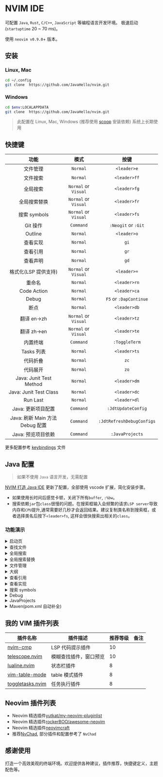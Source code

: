 # NVIM IDE

可配置 `Java`, `Rust`, `C/C++`, `JavaScript` 等编程语言开发环境。 极速启动 (`startuptime` 20 ~ 70 ms)。

使用 `neovim v0.9.0`+ 版本。

## 安装

### Linux, Mac

```sh
cd ~/.config
git clone  https://github.com/JavaHello/nvim.git
```

### Windows

```sh
cd $env:LOCALAPPDATA
git clone  https://github.com/JavaHello/nvim.git
```

> 此配置在 Linux, Mac, Windows (推荐使用 [scoop](https://scoop.sh/) 安装依赖) 系统上长期使用

## 快捷键

|              功能               |         模式         |           按键            |
| :-----------------------------: | :------------------: | :-----------------------: |
|            文件管理             |       `Normal`       |        `<leader>e`        |
|            文件搜索             |       `Normal`       |       `<leader>ff`        |
|            全局搜索             | `Normal` or `Visual` |       `<leader>fg`        |
|          全局搜索替换           | `Normal` or `Visual` |       `<leader>fr`        |
|          搜索 symbols           | `Normal` or `Visual` |       `<leader>fs`        |
|            Git 操作             |      `Command`       |    `:Neogit` or `:Git`    |
|             Outline             |       `Normal`       |        `<leader>o`        |
|            查看实现             |       `Normal`       |           `gi`            |
|            查看引用             |       `Normal`       |           `gr`            |
|            查看声明             |       `Normal`       |           `gd`            |
|      格式化(LSP 提供支持)       | `Normal` or `Visual` |        `<leader>=`        |
|             重命名              |       `Normal`       |       `<leader>rn`        |
|           Code Action           |       `Normal`       |       `<leader>ca`        |
|              Debug              |       `Normal`       |  `F5` or `:DapContinue`   |
|              断点               |       `Normal`       |       `<leader>db`        |
|           翻译 en->zh           | `Normal` or `Visual` |       `<leader>tz`        |
|           翻译 zh->en           | `Normal` or `Visual` |       `<leader>te`        |
|            内置终端             |      `Command`       |       `:ToggleTerm`       |
|           Tasks 列表            |       `Normal`       |       `<leader>ts`        |
|            代码折叠             |       `Normal`       |           `zc`            |
|            代码展开             |       `Normal`       |           `zo`            |
|     Java: Junit Test Method     |       `Normal`       |       `<leader>dm`        |
|     Java: Junit Test Class      |       `Normal`       |       `<leader>dc`        |
|            Run Last             |       `Normal`       |       `<leader>dl`        |
|       Java: 更新项目配置        |      `Command`       |    `:JdtUpdateConfig`     |
| Java: 刷新 Main 方法 Debug 配置 |      `Command`       | `:JdtRefreshDebugConfigs` |
|       Java: 预览项目依赖        |      `Command`       |      `:JavaProjects`      |

更多配置参考 [keybindings](./lua/kide/core/keybindings.lua) 文件

## Java 配置

> 如果不使用 `Java` 语言开发，无需配置

[NVIM 打造 Java IDE](https://javahello.github.io/dev/tools/NVIM-LSP-Java-IDE-vscode.html)
更新了配置，全部使用 vscode 扩展，简化安装步骤。

- 如果使用长时间后感觉卡顿，关闭下所有`buffer`, `:%bw`。
- 搜索依赖`jar`包`class`很慢的问题。在搜索框输入会频繁的请求`LSP server`导致内存和`CPU`提升,通常需要好几秒才会返回结果。建议复制类名称到搜索框，或者选择类名后按下`<leader>fs`, 这样会很快搜索出相关的`class`。

### 功能演示

<details>
<summary>启动页</summary>
  <img width="700" alt="启动页" src="https://javahello.github.io/dev/nvim-lean/images/home.png">
</details>

<details>
<summary>查找文件</summary>
  <img width="700" alt="查找文件" src="https://javahello.github.io/dev/nvim-lean/images/telescope-theme-1.png">
</details>

<details>
<summary>全局搜索</summary>
  <img width="700" alt="全局搜索" src="https://javahello.github.io/dev/nvim-lean/images/find-word.gif">
</details>

<details>
<summary>全局搜索替换</summary>
  <img width="700" alt="全局搜索替换" src="https://javahello.github.io/dev/nvim-lean/images/fr.gif">
</details>

<details>
<summary>文件管理</summary>
  <img width="700" alt="文件管理" src="https://javahello.github.io/dev/nvim-lean/images/file-tree.gif">
</details>

<details>
<summary>大纲</summary>
  <img width="700" alt="大纲" src="https://javahello.github.io/dev/nvim-lean/images/outline.gif">
</details>

<details>
<summary>查看引用</summary>
  <img width="700" alt="查看引用" src="https://javahello.github.io/dev/nvim-lean/images/java-ref-001.gif">
</details>

<details>
<summary>查看实现</summary>
  <img width="700" alt="查看实现" src="https://javahello.github.io/dev/nvim-lean/images/java-impl-002.gif">
</details>

<details>
<summary>搜索 symbols</summary>
  <img width="700" alt="搜索`symbols`" src="https://javahello.github.io/dev/nvim-lean/images/java-symbols-003.gif">
</details>

<details>
<summary>Debug</summary>
  <img width="700" alt="Debug" src="https://javahello.github.io/dev/nvim-lean/images/debug.gif">
</details>

<details>
<summary>JavaProjects</summary>
  <img width="700" alt="Debug" src="https://javahello.github.io/dev/nvim-lean/images/java-deps.png">
</details>

<details>
<summary>Maven(pom.xml 自动补全)</summary>
  <img width="700" alt="Debug" src="https://javahello.github.io/dev/nvim-lean/images/maven.png">
</details>

## 我的 VIM 插件列表

| 插件名称                                                              | 插件描述               | 推荐等级 | 备注 |
| --------------------------------------------------------------------- | ---------------------- | -------- | ---- |
| [nvim-cmp](https://github.com/hrsh7th/nvim-cmp)                       | LSP 代码提示插件       | 10       |      |
| [telescope.nvim](https://github.com/nvim-telescope/telescope.nvim)    | 模糊查找插件，窗口预览 | 10       |      |
| [lualine.nvim](https://github.com/nvim-lualine/lualine.nvim)          | 状态栏插件             | 8        |      |
| [vim-table-mode](https://github.com/dhruvasagar/vim-table-mode)       | table 模式插件         | 8        |      |
| [toggletasks.nvim](https://github.com/jedrzejboczar/toggletasks.nvim) | 任务执行插件           | 8        |      |

## Neovim 插件列表

- Neovim 精选插件[yutkat/my-neovim-pluginlist](https://github.com/yutkat/my-neovim-pluginlist)
- Neovim 精选插件[rockerBOO/awesome-neovim](https://github.com/rockerBOO/awesome-neovim)
- Neovim 精选插件[neovimcraft](http://neovimcraft.com/)
- 推荐[NvChad](https://github.com/NvChad/NvChad), 部分插件和配置参考了 `NvChad`

## 感谢使用

打造一个高效美观的终端环境。欢迎提供各种建议，插件推荐，快捷键定义，主题配色等。
